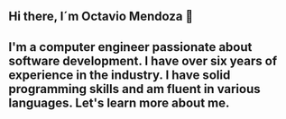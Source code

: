 ## Hi there, I´m Octavio Mendoza 👋
## I'm a computer engineer passionate about software development. I have over six years of experience in the industry. I have solid programming skills and am fluent in various languages. Let's learn more about me.

<!--
**corona94/corona94** is a ✨ _special_ ✨ repository because its `README.md` (this file) appears on your GitHub profile.

Here are some ideas to get you started:

- 🔭 I’m currently working on ...
- 🌱 I’m currently learning ...
- 👯 I’m looking to collaborate on ...
- 🤔 I’m looking for help with ...
- 💬 Ask me about ...
- 📫 How to reach me: ...
- 😄 Pronouns: ...
- ⚡ Fun fact: ...
-->


